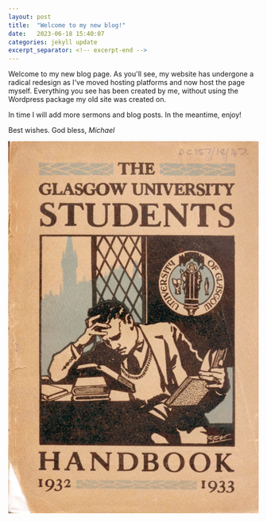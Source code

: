 ```yaml
---
layout: post
title:  "Welcome to my new blog!"
date:   2023-06-18 15:40:07
categories: jekyll update
excerpt_separator: <!-- excerpt-end -->
---
```


Welcome to my new blog page.<!-- excerpt-end --> As you'll see, my website has undergone a radical redesign as I've moved hosting platforms and now host the page myself. Everything you see has been created by me, without using the Wordpress package my old site was created on.

In time I will add more sermons and blog posts. In the meantime, enjoy!

Best wishes. God bless,
*Michael*

![UoF student handbook](/media/handbook.webp)
